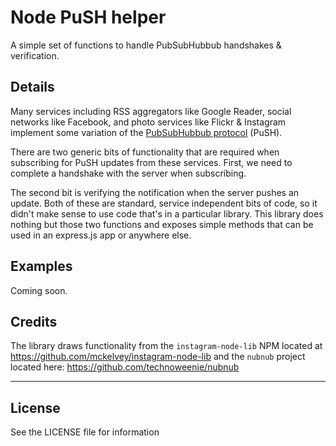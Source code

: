 # Node PuSH helper

A simple set of functions to handle PubSubHubbub handshakes & verification.

## Details

Many services including RSS aggregators like Google Reader, social networks like Facebook, 
and photo services like Flickr & Instagram implement some variation of 
the [PubSubHubbub protocol](http://code.google.com/p/pubsubhubbub/ "PubSubHubbub Project") (PuSH).

There are two generic bits of functionality that are required when subscribing for PuSH 
updates from these services. First, we need to complete a handshake with the server when 
subscribing.

The second bit is verifying the notification when the server pushes an update. Both of these are
standard, service independent bits of code, so it didn't make sense to use code that's in a particular
library. This library does nothing but those two functions and exposes simple methods
that can be used in an express.js app or anywhere else.

## Examples

Coming soon.

## Credits

The library draws functionality from the `instagram-node-lib` NPM located at https://github.com/mckelvey/instagram-node-lib and the `nubnub` project located here: https://github.com/technoweenie/nubnub

----

## License

See the LICENSE file for information
